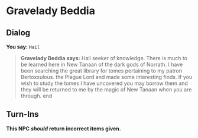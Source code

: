 # Gravelady Beddia
## Dialog

**You say:** `Hail`



>**Gravelady Beddia says:** Hail seeker of knowledge. There is much to be learned here in New Tanaan of the dark gods of Norrath. I have been searching the great library for tomes pertaining to my patron Bertoxxulous. the Plague Lord and made some interesting finds. If you wish to study the tomes I have uncovered you may borrow them and they will be returned to me by the magic of New Tanaan when you are through.
end

## Turn-Ins



**This NPC *should* return incorrect items given.**





